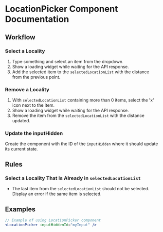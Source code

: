 # LocationPicker Component Documentation

## Workflow

### Select a Locality

1. Type something and select an item from the dropdown.
2. Show a loading widget while waiting for the API response.
3. Add the selected item to the `selectedLocationList` with the distance from the previous point.

### Remove a Locality

1. With `selectedLocationList` containing more than 0 items, select the 'x' icon next to the item.
2. Show a loading widget while waiting for the API response.
3. Remove the item from the `selectedLocationList` with the distance updated.

### Update the inputHidden

Create the component with the ID of the `inputHidden` where it should update its current state.

## Rules

### Select a Locality That Is Already in `selectedLocationList`

- The last item from the `selectedLocationList` should not be selected. Display an error if the same item is selected.

## Examples

```jsx
// Example of using LocationPicker component
<LocationPicker inputHiddenId="myInput" />
